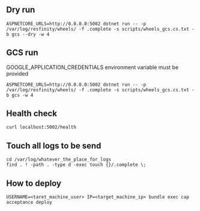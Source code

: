 
## Dry run

```
ASPNETCORE_URLS=http://0.0.0.0:5002 dotnet run -- -p /var/log/resfinity/wheels/ -f .complete -s scripts/wheels_gcs.cs.txt -b gcs --dry -w 4
```

## GCS run

GOOGLE_APPLICATION_CREDENTIALS environment variable must be provided

```
ASPNETCORE_URLS=http://0.0.0.0:5002 dotnet run -- -p /var/log/resfinity/wheels/ -f .complete -s scripts/wheels_gcs.cs.txt -b gcs -w 4
```

## Health check

```
curl localhost:5002/health
```

## Touch all logs to be send

```
cd /var/log/whatever_the_place_for_logs
find . ! -path . -type d -exec touch {}/.complete \;
```

## How to deploy

```
USERNAME=<taret_machine_user> IP=<target_machine_ip> bundle exec cap acceptance deploy
```